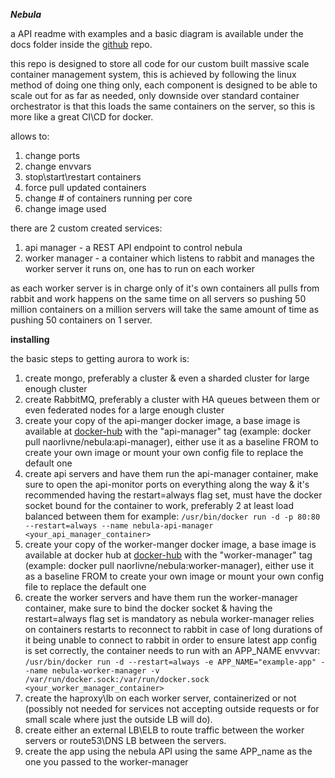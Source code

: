 ***Nebula***

a API readme with examples and a basic diagram is available under the docs folder inside the [github](https://github.com/naorlivne/nebula) repo.

this repo is designed to store all code for our custom built massive scale container management system, this is achieved by following the linux method of doing one thing only, each component is designed to be able to scale out for as far as needed, only downside over standard container orchestrator is that this loads the same containers on the server, so this is more like a great CI\CD for docker.

allows to:
1. change ports
2. change envvars
3. stop\start\restart containers
4. force pull updated containers
5. change # of containers running per core
6. change image used

there are 2 custom created services:
1. api manager - a REST API endpoint to control nebula
2. worker manager - a container which listens to rabbit and manages the worker server it runs on, one has to run on each worker

as each worker server is in charge only of it's own containers all pulls from rabbit and work happens on the same time on all servers so pushing 50 million containers on a million servers will take the same amount of time as pushing 50 containers on 1 server.

**installing**

the basic steps to getting aurora to work is:
1. create mongo, preferably a cluster & even a sharded cluster for large enough cluster
2. create RabbitMQ, preferably a cluster with HA queues between them or even federated nodes for a large enough cluster
3. create your copy of the api-manger docker image, a base image is available at [docker-hub](https://hub.docker.com/r/naorlivne/nebula/) with the "api-manager" tag (example: docker pull naorlivne/nebula:api-manager), either use it as a baseline FROM to create your own image or mount your own config file to replace the default one
4. create api servers and have them run the api-manager container, make sure to open the api-monitor ports on everything along the way & it's recommended having the restart=always flag set, must have the docker socket bound for the container to work, preferably 2 at least load balanced between them for example:
 `/usr/bin/docker run -d -p 80:80 --restart=always --name nebula-api-manager <your_api_manager_container>`
5. create your copy of the worker-manger docker image, a base image is available at docker hub at [docker-hub](https://hub.docker.com/r/naorlivne/nebula/) with the "worker-manager" tag (example: docker pull naorlivne/nebula:worker-manager), either use it as a baseline FROM to create your own image or mount your own config file to replace the default one
6. create the worker servers and have them run the worker-manager container, make sure to bind the docker socket & having the restart=always flag set is mandatory as nebula worker-manager relies on containers restarts to reconnect to rabbit in case of long durations of it being unable to connect to rabbit in order to ensure latest app config is set correctly, the container needs to run with an APP_NAME envvvar:
 `/usr/bin/docker run -d --restart=always -e APP_NAME="example-app" --name nebula-worker-manager -v /var/run/docker.sock:/var/run/docker.sock <your_worker_manager_container>`
7. create the haproxy\lb on each worker server, containerized or not (possibly not needed for services not accepting outside requests or for small scale where just the outside LB will do).
8. create either an external LB\ELB to route traffic between the worker servers or route53\DNS LB between the servers.
9. create the app using the nebula API using the same APP_name as the one you passed to the worker-manager